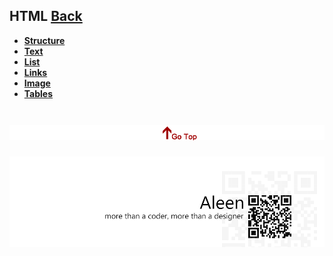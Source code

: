 ## HTML [Back](./../Programming%20Menu.md)

- [**Structure**](./structure/structure.md)
- [**Text**](./text/text.md)
- [**List**](./list/list.md)
- [**Links**](./link/link.md)
- [**Image**](./image/image.md)
- [**Tables**](./tables/tables.md)

<a href="#" style="left:200px;"><img src="./../../pic/gotop.png"></a>
=====
<a href="http://aleen42.github.io/" target="_blank" ><img src="./../../pic/tail.gif"></a>

